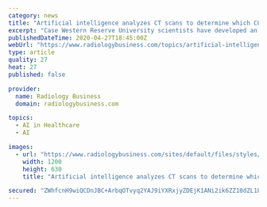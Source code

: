 ```yaml
---
category: news
title: "Artificial intelligence analyzes CT scans to determine which COVID patients require ventilators"
excerpt: "Case Western Reserve University scientists have developed an artificial intelligence tool that could make it easier to triage COVID-19 patients and deploy scarce resources during the pandemic. To do so,"
publishedDateTime: 2020-04-27T18:45:00Z
webUrl: "https://www.radiologybusiness.com/topics/artificial-intelligence/artificial-intelligence-ct-case-western-ventilators-covid-19"
type: article
quality: 27
heat: 27
published: false

provider:
  name: Radiology Business
  domain: radiologybusiness.com

topics:
  - AI in Healthcare
  - AI

images:
  - url: "https://www.radiologybusiness.com/sites/default/files/styles/facebook/public/2020-04/ventilator.jpg?h=c9c65dcd&itok=v_ss_emC"
    width: 1200
    height: 630
    title: "Artificial intelligence analyzes CT scans to determine which COVID patients require ventilators"

secured: "ZWhfcnH9wiQCDnJBC+ArbqOTvyq2YAJ9iYXRxjyZDEjK1ANi2ik6ZZ10dZL1LMwvdoreJHH7ZtDdjRkaKU9lYqqSxwT4wPTn+eLLsXhwHac8bjMCo1JGwk7yhi63DAOipGounpzs2fww0+zpZZ+lAxwnjXxCbrolAGjDqyYnytDCsRpQM63i3Q3cEEZzldKzVPJs68DnI/bzTtk61hQBdJOr2rDheYNj0pgzhh8+MqXDLIB+Fu/L0nHhNNfFSCNxLVww80wDQKH7dNsjWsg6iZj8EgKvf4Kck88E31wsy/hqVciyIsdOUJtmWbpbvQGK;n4GNmTWdFWZ/GzF6/V1Uvg=="
---
```


